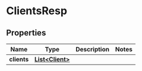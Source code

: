# ClientsResp

## Properties
Name | Type | Description | Notes
------------ | ------------- | ------------- | -------------
**clients** | [**List&lt;Client&gt;**](Client.md) |  | 
